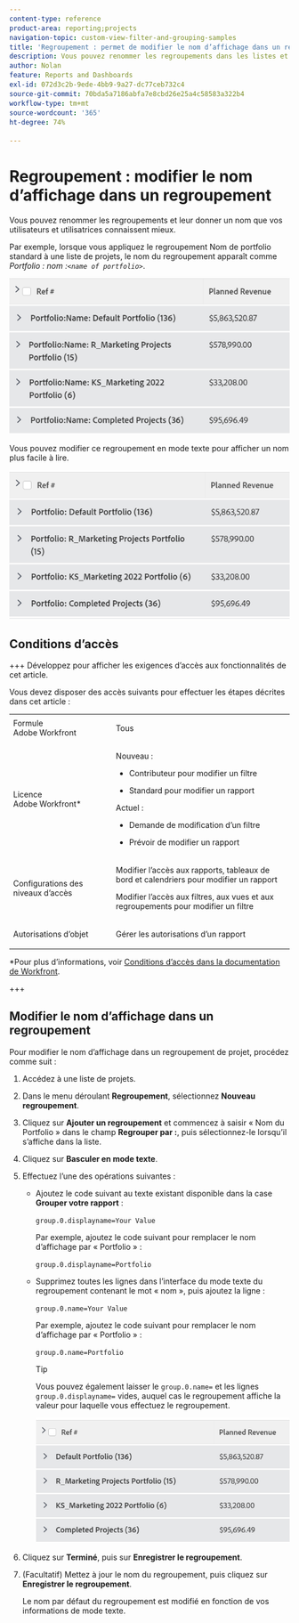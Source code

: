 ```yaml
---
content-type: reference
product-area: reporting;projects
navigation-topic: custom-view-filter-and-grouping-samples
title: 'Regroupement : permet de modifier le nom d’affichage dans un regroupement.'
description: Vous pouvez renommer les regroupements dans les listes et les rapports et leur donner un nom que vos utilisateurs et utilisatrices connaissent mieux.
author: Nolan
feature: Reports and Dashboards
exl-id: 072d3c2b-9ede-4bb9-9a27-dc77ceb732c4
source-git-commit: 70bda5a7186abfa7e8cbd26e25a4c58583a322b4
workflow-type: tm+mt
source-wordcount: '365'
ht-degree: 74%

---
```


# Regroupement : modifier le nom d’affichage dans un regroupement

<!--Audited: 01/2024-->

Vous pouvez renommer les regroupements et leur donner un nom que vos utilisateurs et utilisatrices connaissent mieux.

Par exemple, lorsque vous appliquez le regroupement Nom de portfolio standard à une liste de projets, le nom du regroupement apparaît comme *Portfolio : nom :`<name of portfolio>`*.

![Regroupement par nom non modifié](assets/grouping-unedited-name-350x167.png)

Vous pouvez modifier ce regroupement en mode texte pour afficher un nom plus facile à lire.

![Regroupement par nom modifié](assets/grouping-edited-name-350x160.png)

## Conditions d’accès

+++ Développez pour afficher les exigences d’accès aux fonctionnalités de cet article.

Vous devez disposer des accès suivants pour effectuer les étapes décrites dans cet article :

<table style="table-layout:auto"> 
 <col> 
 <col> 
 <tbody> 
  <tr> 
   <td role="rowheader">Formule Adobe Workfront</td> 
   <td> <p>Tous</p> </td> 
  </tr> 
  <tr> 
   <td role="rowheader">Licence Adobe Workfront*</td> 
   <td> 
    <p>Nouveau :</p>
   <ul><li><p>Contributeur pour modifier un filtre </p></li>
   <li><p>Standard pour modifier un rapport</p></li> </ul>

<p>Actuel :</p>
   <ul><li><p>Demande de modification d’un filtre </p></li>
   <li><p>Prévoir de modifier un rapport</p></li> </ul></td> 
  </tr> 
  <tr> 
   <td role="rowheader">Configurations des niveaux d’accès</td> 
   <td> <p>Modifier l’accès aux rapports, tableaux de bord et calendriers pour modifier un rapport</p> <p>Modifier l’accès aux filtres, aux vues et aux regroupements pour modifier un filtre</p> </td> 
  </tr> 
  <tr> 
   <td role="rowheader">Autorisations d’objet</td> 
   <td> <p>Gérer les autorisations d’un rapport</p>  </td> 
  </tr> 
 </tbody> 
</table>

*Pour plus d’informations, voir [Conditions d’accès dans la documentation de Workfront](/help/quicksilver/administration-and-setup/add-users/access-levels-and-object-permissions/access-level-requirements-in-documentation.md).

+++

## Modifier le nom d’affichage dans un regroupement

Pour modifier le nom d’affichage dans un regroupement de projet, procédez comme suit :

1. Accédez à une liste de projets.
1. Dans le menu déroulant **Regroupement**, sélectionnez **Nouveau regroupement**.

1. Cliquez sur **Ajouter un regroupement** et commencez à saisir « Nom du Portfolio » dans le champ **Regrouper par :**, puis sélectionnez-le lorsqu’il s’affiche dans la liste.

1. Cliquez sur **Basculer en mode texte**.
1. Effectuez l’une des opérations suivantes :

   * Ajoutez le code suivant au texte existant disponible dans la case **Grouper votre rapport** :


     `group.0.displayname=Your Value`


     Par exemple, ajoutez le code suivant pour remplacer le nom d’affichage par « Portfolio » :

     `group.0.displayname=Portfolio`

   * Supprimez toutes les lignes dans l’interface du mode texte du regroupement contenant le mot « nom », puis ajoutez la ligne :

     `group.0.name=Your Value`

     Par exemple, ajoutez le code suivant pour remplacer le nom d’affichage par « Portfolio » :

     `group.0.name=Portfolio`

     >[!TIP]
     >
     >Vous pouvez également laisser le `group.0.name=` et les lignes `group.0.displayname=` vides, auquel cas le regroupement affiche la valeur pour laquelle vous effectuez le regroupement.


     ![Regroupement par nom modifié sans nom](assets/grouping-edited-name-no-name-350x162.png)

1. Cliquez sur **Terminé**, puis sur **Enregistrer le regroupement**.
1. (Facultatif) Mettez à jour le nom du regroupement, puis cliquez sur **Enregistrer le regroupement**.

   Le nom par défaut du regroupement est modifié en fonction de vos informations de mode texte.
